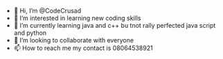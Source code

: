 - 👋 Hi, I’m @CodeCrusad
- 👀 I’m interested in learning new coding skills
- 🌱 I’m currently learning java and c++ bu tnot rally perfected java script and python
- 💞️ I’m looking to collaborate with everyone
- 📫 How to reach me my contact is 08064538921

<!---
CodeCrusad/CodeCrusad is a ✨ special ✨ repository because its `README.md` (this file) appears on your GitHub profile.
You can click the Preview link to take a look at your changes.
--->
